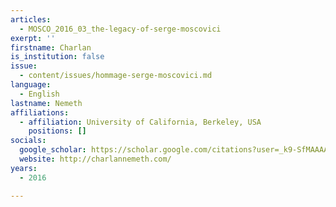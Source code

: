 ```yaml
---
articles:
  - MOSCO_2016_03_the-legacy-of-serge-moscovici
exerpt: ''
firstname: Charlan
is_institution: false
issue:
  - content/issues/hommage-serge-moscovici.md
language:
  - English
lastname: Nemeth
affiliations:
  - affiliation: University of California, Berkeley, USA
    positions: []
socials:
  google_scholar: https://scholar.google.com/citations?user=_k9-SfMAAAAJ&hl=en
  website: http://charlannemeth.com/
years:
  - 2016

---
```

